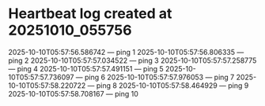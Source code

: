 # Heartbeat log created at 20251010_055756
2025-10-10T05:57:56.586742 — ping 1
2025-10-10T05:57:56.806335 — ping 2
2025-10-10T05:57:57.034522 — ping 3
2025-10-10T05:57:57.258775 — ping 4
2025-10-10T05:57:57.491151 — ping 5
2025-10-10T05:57:57.736097 — ping 6
2025-10-10T05:57:57.976053 — ping 7
2025-10-10T05:57:58.220722 — ping 8
2025-10-10T05:57:58.464929 — ping 9
2025-10-10T05:57:58.708167 — ping 10
